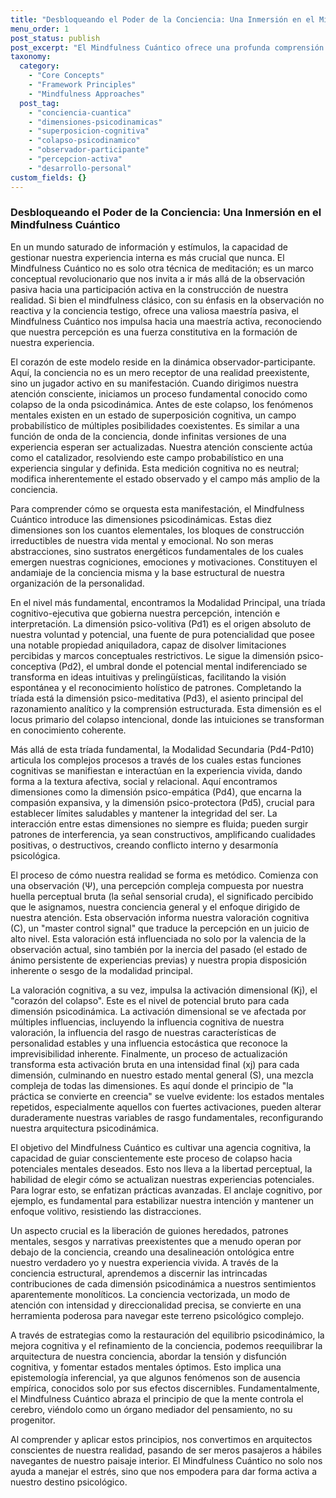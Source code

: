 ```yaml
---
title: "Desbloqueando el Poder de la Conciencia: Una Inmersión en el Mindfulness Cuántico"
menu_order: 1
post_status: publish
post_excerpt: "El Mindfulness Cuántico ofrece una profunda comprensión de cómo nuestra mente interactúa con la realidad. Explora el papel activo del observador en la configuración de la experiencia, el colapso de estados mentales probabilísticos y cómo las dimensiones psicodinámicas dan forma a nuestra conciencia. Descubre cómo esta perspectiva avanzada puede transformar tu percepción y potenciar tu agencia."
taxonomy:
  category:
    - "Core Concepts"
    - "Framework Principles"
    - "Mindfulness Approaches"
  post_tag:
    - "conciencia-cuantica"
    - "dimensiones-psicodinamicas"
    - "superposicion-cognitiva"
    - "colapso-psicodinamico"
    - "observador-participante"
    - "percepcion-activa"
    - "desarrollo-personal"
custom_fields: {}
---
```


### Desbloqueando el Poder de la Conciencia: Una Inmersión en el Mindfulness Cuántico

En un mundo saturado de información y estímulos, la capacidad de gestionar nuestra experiencia interna es más crucial que nunca. El Mindfulness Cuántico no es solo otra técnica de meditación; es un marco conceptual revolucionario que nos invita a ir más allá de la observación pasiva hacia una participación activa en la construcción de nuestra realidad. Si bien el mindfulness clásico, con su énfasis en la observación no reactiva y la conciencia testigo, ofrece una valiosa maestría pasiva, el Mindfulness Cuántico nos impulsa hacia una maestría activa, reconociendo que nuestra percepción es una fuerza constitutiva en la formación de nuestra experiencia.

El corazón de este modelo reside en la dinámica observador-participante. Aquí, la conciencia no es un mero receptor de una realidad preexistente, sino un jugador activo en su manifestación. Cuando dirigimos nuestra atención consciente, iniciamos un proceso fundamental conocido como colapso de la onda psicodinámica. Antes de este colapso, los fenómenos mentales existen en un estado de superposición cognitiva, un campo probabilístico de múltiples posibilidades coexistentes. Es similar a una función de onda de la conciencia, donde infinitas versiones de una experiencia esperan ser actualizadas. Nuestra atención consciente actúa como el catalizador, resolviendo este campo probabilístico en una experiencia singular y definida. Esta medición cognitiva no es neutral; modifica inherentemente el estado observado y el campo más amplio de la conciencia.

Para comprender cómo se orquesta esta manifestación, el Mindfulness Cuántico introduce las dimensiones psicodinámicas. Estas diez dimensiones son los cuantos elementales, los bloques de construcción irreductibles de nuestra vida mental y emocional. No son meras abstracciones, sino sustratos energéticos fundamentales de los cuales emergen nuestras cogniciones, emociones y motivaciones. Constituyen el andamiaje de la conciencia misma y la base estructural de nuestra organización de la personalidad.

En el nivel más fundamental, encontramos la Modalidad Principal, una tríada cognitivo-ejecutiva que gobierna nuestra percepción, intención e interpretación. La dimensión psico-volitiva (Pd1) es el origen absoluto de nuestra voluntad y potencial, una fuente de pura potencialidad que posee una notable propiedad aniquiladora, capaz de disolver limitaciones percibidas y marcos conceptuales restrictivos. Le sigue la dimensión psico-conceptiva (Pd2), el umbral donde el potencial mental indiferenciado se transforma en ideas intuitivas y prelingüísticas, facilitando la visión espontánea y el reconocimiento holístico de patrones. Completando la tríada está la dimensión psico-meditativa (Pd3), el asiento principal del razonamiento analítico y la comprensión estructurada. Esta dimensión es el locus primario del colapso intencional, donde las intuiciones se transforman en conocimiento coherente.

Más allá de esta tríada fundamental, la Modalidad Secundaria (Pd4-Pd10) articula los complejos procesos a través de los cuales estas funciones cognitivas se manifiestan e interactúan en la experiencia vivida, dando forma a la textura afectiva, social y relacional. Aquí encontramos dimensiones como la dimensión psico-empática (Pd4), que encarna la compasión expansiva, y la dimensión psico-protectora (Pd5), crucial para establecer límites saludables y mantener la integridad del ser. La interacción entre estas dimensiones no siempre es fluida; pueden surgir patrones de interferencia, ya sean constructivos, amplificando cualidades positivas, o destructivos, creando conflicto interno y desarmonía psicológica.

El proceso de cómo nuestra realidad se forma es metódico. Comienza con una observación (Ψ), una percepción compleja compuesta por nuestra huella perceptual bruta (la señal sensorial cruda), el significado percibido que le asignamos, nuestra conciencia general y el enfoque dirigido de nuestra atención. Esta observación informa nuestra valoración cognitiva (C), un "master control signal" que traduce la percepción en un juicio de alto nivel. Esta valoración está influenciada no solo por la valencia de la observación actual, sino también por la inercia del pasado (el estado de ánimo persistente de experiencias previas) y nuestra propia disposición inherente o sesgo de la modalidad principal.

La valoración cognitiva, a su vez, impulsa la activación dimensional (Kj), el "corazón del colapso". Este es el nivel de potencial bruto para cada dimensión psicodinámica. La activación dimensional se ve afectada por múltiples influencias, incluyendo la influencia cognitiva de nuestra valoración, la influencia del rasgo de nuestras características de personalidad estables y una influencia estocástica que reconoce la imprevisibilidad inherente. Finalmente, un proceso de actualización transforma esta activación bruta en una intensidad final (xj) para cada dimensión, culminando en nuestro estado mental general (S), una mezcla compleja de todas las dimensiones. Es aquí donde el principio de "la práctica se convierte en creencia" se vuelve evidente: los estados mentales repetidos, especialmente aquellos con fuertes activaciones, pueden alterar duraderamente nuestras variables de rasgo fundamentales, reconfigurando nuestra arquitectura psicodinámica.

El objetivo del Mindfulness Cuántico es cultivar una agencia cognitiva, la capacidad de guiar conscientemente este proceso de colapso hacia potenciales mentales deseados. Esto nos lleva a la libertad perceptual, la habilidad de elegir cómo se actualizan nuestras experiencias potenciales. Para lograr esto, se enfatizan prácticas avanzadas. El anclaje cognitivo, por ejemplo, es fundamental para estabilizar nuestra intención y mantener un enfoque volitivo, resistiendo las distracciones.

Un aspecto crucial es la liberación de guiones heredados, patrones mentales, sesgos y narrativas preexistentes que a menudo operan por debajo de la conciencia, creando una desalineación ontológica entre nuestro verdadero yo y nuestra experiencia vivida. A través de la conciencia estructural, aprendemos a discernir las intrincadas contribuciones de cada dimensión psicodinámica a nuestros sentimientos aparentemente monolíticos. La conciencia vectorizada, un modo de atención con intensidad y direccionalidad precisa, se convierte en una herramienta poderosa para navegar este terreno psicológico complejo.

A través de estrategias como la restauración del equilibrio psicodinámico, la mejora cognitiva y el refinamiento de la conciencia, podemos reequilibrar la arquitectura de nuestra conciencia, abordar la tensión y disfunción cognitiva, y fomentar estados mentales óptimos. Esto implica una epistemología inferencial, ya que algunos fenómenos son de ausencia empírica, conocidos solo por sus efectos discernibles. Fundamentalmente, el Mindfulness Cuántico abraza el principio de que la mente controla el cerebro, viéndolo como un órgano mediador del pensamiento, no su progenitor.

Al comprender y aplicar estos principios, nos convertimos en arquitectos conscientes de nuestra realidad, pasando de ser meros pasajeros a hábiles navegantes de nuestro paisaje interior. El Mindfulness Cuántico no solo nos ayuda a manejar el estrés, sino que nos empodera para dar forma activa a nuestro destino psicológico.